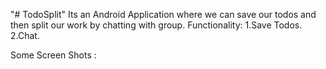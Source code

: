 "# TodoSplit"
Its an Android Application where we can save our todos and then split our work by chatting with group.
Functionality:
1.Save Todos.
2.Chat.

Some Screen Shots :


